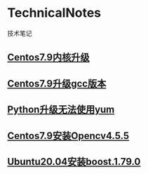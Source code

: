 # TechnicalNotes
技术笔记

## [Centos7.9内核升级](https://github.com/TeslaHou/TechnicalNotes/blob/main/Centos7.9%E5%86%85%E6%A0%B8%E5%8D%87%E7%BA%A7)

## [Centos7.9升级gcc版本](https://github.com/TeslaHou/TechnicalNotes/blob/main/Centos7.9%E5%8D%87%E7%BA%A7gcc%E7%89%88%E6%9C%AC)

## [Python升级无法使用yum](https://github.com/TeslaHou/TechnicalNotes/blob/main/Python%E5%8D%87%E7%BA%A7%E6%97%A0%E6%B3%95%E4%BD%BF%E7%94%A8yum)

## [Centos7.9安装Opencv4.5.5](https://github.com/TeslaHou/TechnicalNotes/blob/main/Centos7.9%20%E5%AE%89%E8%A3%85%20opencv4.5.5)

## [Ubuntu20.04安装boost.1.79.0](https://github.com/TeslaHou/TechnicalNotes/blob/main/Ubuntu20.04%E5%AE%89%E8%A3%85boost.1.79.0)
